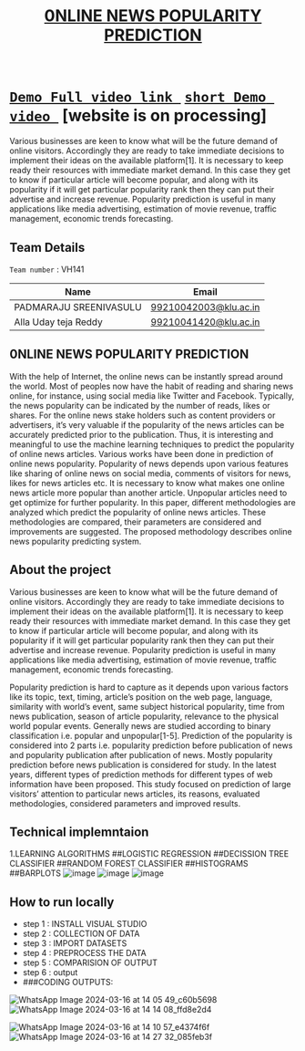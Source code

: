 <h1 align="center" style="border-bottom: none">
    <b>
        <a href="https://www.google.com"> 0NLINE NEWS POPULARITY PREDICTION </a><br>
    </b>
    <br>
</h1>

#  [`Demo Full video link `](https://drive.google.com/file/d/1kNWZ2iRQ_l68WEZsVBFz681BjmNK_gm9/view?usp=drivesdk) [`short Demo video `](https://drive.google.com/file/d/1imKmVRBXItNGZ3cfgpVrx2MZEqh6V2E_/view?usp=drivesdk) [website is on processing]
Various businesses are keen to know what will be the
future demand of online visitors. Accordingly they are
ready to take immediate decisions to implement their
ideas on the available platform[1]. It is necessary to
keep ready their resources with immediate market
demand. In this case they get to know if particular
article will become popular, and along with its
popularity if it will get particular popularity rank then
they can put their advertise and increase revenue.
Popularity prediction is useful in many applications
like media advertising, estimation of movie revenue,
traffic management, economic trends forecasting.

## Team Details
`Team number` : VH141

| Name    | Email           |
|---------|-----------------|
| PADMARAJU SREENIVASULU | 99210042003@klu.ac.in |
| Alla Uday teja Reddy | 99210041420@klu.ac.in |


## 0NLINE NEWS POPULARITY PREDICTION
With the help of Internet, the online news can
be instantly spread around the world. Most of peoples
now have the habit of reading and sharing news online,
for instance, using social media like Twitter and
Facebook. Typically, the news popularity can be
indicated by the number of reads, likes or shares. For the
online news stake holders such as content providers or
advertisers, it’s very valuable if the popularity of the
news articles can be accurately predicted prior to the
publication. Thus, it is interesting and meaningful to use
the machine learning techniques to predict the
popularity of online news articles. Various works have
been done in prediction of online news popularity.
Popularity of news depends upon various features like
sharing of online news on social media, comments of
visitors for news, likes for news articles etc. It is necessary
to know what makes one online news article more
popular than another article. Unpopular articles need to
get optimize for further popularity. In this paper,
different methodologies are analyzed which predict the
popularity of online news articles. These methodologies
are compared, their parameters are considered and
improvements are suggested. The proposed methodology
describes online news popularity predicting system.
## About the project
Various businesses are keen to know what will be the
future demand of online visitors. Accordingly they are
ready to take immediate decisions to implement their
ideas on the available platform[1]. It is necessary to
keep ready their resources with immediate market
demand. In this case they get to know if particular
article will become popular, and along with its
popularity if it will get particular popularity rank then
they can put their advertise and increase revenue.
Popularity prediction is useful in many applications
like media advertising, estimation of movie revenue,
traffic management, economic trends forecasting.

Popularity prediction is hard to capture as it depends
upon various factors like its topic, text, timing, article’s
position on the web page, language, similarity with
world’s event, same subject historical popularity, time
from news publication, season of article popularity,
relevance to the physical world popular events.
Generally news are studied according to binary
classification i.e. popular and unpopular[1-5].
Prediction of the popularity is considered into 2 parts
i.e. popularity prediction before publication of news
and popularity publication after publication of news.
Mostly popularity prediction before news publication is
considered for study. In the latest years, different types
of prediction methods for different types of web
information have been proposed. This study focused on
prediction of large visitors’ attention to particular news
articles, its reasons, evaluated methodologies,
considered parameters and improved results.


## Technical implemntaion 
1.LEARNING ALGORITHMS
##LOGISTIC REGRESSION
##DECISSION TREE CLASSIFIER
##RANDOM FOREST CLASSIFIER
##HISTOGRAMS
##BARPLOTS
![image](https://github.com/sreenivasulu24/prediction-of-online-news-papers/assets/146754674/9bd0b574-3a87-4c2e-89a7-7876a123708b)
![image](https://github.com/sreenivasulu24/prediction-of-online-news-papers/assets/146754674/d2bc5b56-066f-4cd8-8932-a3aa1b9ef3c9)
![image](https://github.com/sreenivasulu24/prediction-of-online-news-papers/assets/146754674/6107c82e-8e71-4046-9f92-2fd9c267e559)
## How to run locally 
 
- step 1 : INSTALL VISUAL STUDIO
- step 2 : COLLECTION OF DATA
- step 3 : IMPORT DATASETS
- step 4 : PREPROCESS THE DATA
- step 5 : COMPARISION OF OUTPUT
- step 6 : output
- ###CODING OUTPUTS:

![WhatsApp Image 2024-03-16 at 14 05 49_c60b5698](https://github.com/sreenivasulu24/prediction-of-online-news-papers/assets/146754674/d036c96c-264a-4705-bacb-22a378099389)
![WhatsApp Image 2024-03-16 at 14 14 08_ffd8e2d4](https://github.com/sreenivasulu24/prediction-of-online-news-papers/assets/146754674/8912440b-5e0a-4996-ac1f-009b801963de)

![WhatsApp Image 2024-03-16 at 14 10 57_e4374f6f](https://github.com/sreenivasulu24/prediction-of-online-news-papers/assets/146754674/2951e486-7ce4-4611-98b5-b297dfadab64)
![WhatsApp Image 2024-03-16 at 14 27 32_085feb3f](https://github.com/sreenivasulu24/prediction-of-online-news-papers/assets/146754674/22806a42-cfa5-453d-8a15-13e709aac2d2)



 




